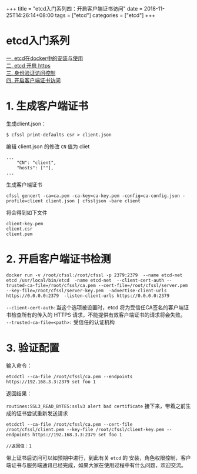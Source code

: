 +++
title = "etcd入门系列四：开启客户端证书访问"
date = 2018-11-25T14:26:14+08:00
tags = ["etcd"]
categories = ["etcd"]
+++

# etcd入门系列
[一. etcd在docker中的安装与使用](http://www.artacode.com/posts/etcd/install/)  
[二. etcd 开启 https](http://www.artacode.com/posts/etcd/enable-https/)  
[三. 身份验证访问控制](http://www.artacode.com/posts/etcd/enable-https/)  
[四. 开启客户端证书访问](http://www.artacode.com/posts/etcd/certificates/)
# 1. 生成客户端证书
生成client.json：

	$ cfssl print-defaults csr > client.json

编辑 client.json 的修改 `CN` 值为 cliet
```
...
    "CN": "client",
    "hosts": [""],
...
```

生成客户端证书

	cfssl gencert -ca=ca.pem -ca-key=ca-key.pem -config=ca-config.json -profile=client client.json | cfssljson -bare client
将会得到如下文件
```
client-key.pem
client.csr
client.pem
```

# 2. 开启客户端证书检测

```
docker run -v /root/cfssl:/root/cfssl -p 2379:2379  --name etcd-net etcd /usr/local/bin/etcd  -name etcd-net  --client-cert-auth --trusted-ca-file=/root/cfssl/ca.pem --cert-file=/root/cfssl/server.pem --key-file=/root/cfssl/server-key.pem  -advertise-client-urls https://0.0.0.0:2379  -listen-client-urls https://0.0.0.0:2379
```

`--client-cert-auth:`当这个选项被设置时，etcd 将为受信任CA签名的客户端证书检查所有的传入的 HTTPS 请求，不能提供有效客户端证书的请求将会失败。  
`--trusted-ca-file=<path>:` 受信任的认证机构
# 3. 验证配置
输入命令：

	etcdctl --ca-file /root/cfssl/ca.pem --endpoints https://192.168.3.3:2379 set foo 1

返回结果：

``
routines:SSL3_READ_BYTES:sslv3 alert bad certificate
``
接下来，带着之前生成的证书尝试重新发送请求
```
etcdctl --ca-file /root/cfssl/ca.pem --cert-file /root/cfssl/client.pem --key-file /root/cfssl/client-key.pem --endpoints https://192.168.3.3:2379 set foo 1

//返回值：1
```
带上证书后访问可以如预期中进行，到此有关 `etcd` 的 安装，角色权限控制，客户端证书与服务端通讯已经完成，如果大家在使用过程中有什么问题，欢迎交流。